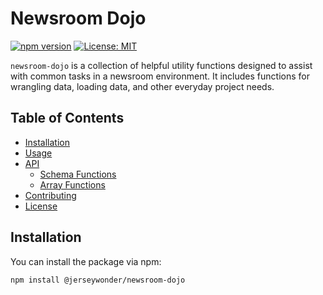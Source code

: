 # Newsroom Dojo

[![npm version](https://badge.fury.io/js/%40jerseywonder%2Fnewsroom-dojo.svg)](https://badge.fury.io/js/%40jerseywonder%2Fnewsroom-dojo)
[![License: MIT](https://img.shields.io/badge/License-MIT-yellow.svg)](https://opensource.org/licenses/MIT)

`newsroom-dojo` is a collection of helpful utility functions designed to assist with common tasks in a newsroom environment. It includes functions for wrangling data, loading data, and other everyday project needs.

## Table of Contents

- [Installation](#installation)
- [Usage](#usage)
- [API](#api)
  - [Schema Functions](#schema-functions)
  - [Array Functions](#array-functions)
- [Contributing](#contributing)
- [License](#license)

## Installation

You can install the package via npm:

```bash
npm install @jerseywonder/newsroom-dojo
